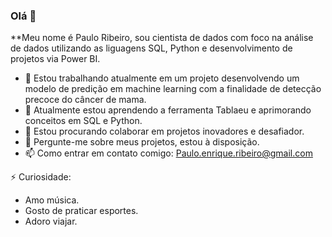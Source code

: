 ### Olá 👋

**Meu nome é Paulo Ribeiro, sou cientista de dados com foco na análise de dados utilizando as liguagens SQL, Python e desenvolvimento de projetos via Power BI.

- 🔭 Estou trabalhando atualmente em um projeto desenvolvendo um modelo de predição em machine learning com a finalidade de detecção precoce do câncer de mama.
- 🌱 Atualmente estou aprendendo a ferramenta Tablaeu e aprimorando conceitos em SQL e Python.
- 👯 Estou procurando colaborar em projetos inovadores e desafiador.
- 💬 Pergunte-me sobre meus projetos, estou à disposição.
- 📫 Como entrar em contato comigo: Paulo.enrique.ribeiro@gmail.com


 ⚡ Curiosidade:

- Amo música. 
- Gosto de praticar esportes.
- Adoro viajar.
